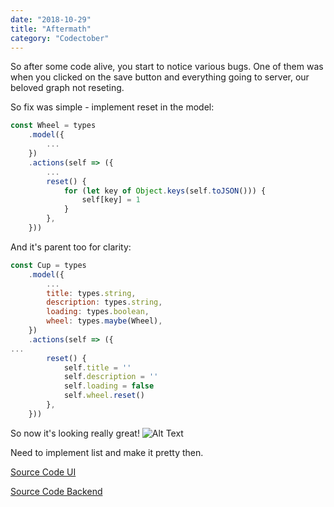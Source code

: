 ```yaml
---
date: "2018-10-29"
title: "Aftermath"
category: "Codectober"
---
```


So after some code alive, you start to notice various bugs.
One of them was when you clicked on the save button and everything going to server, our beloved graph not reseting.

So fix was simple - implement reset in the model:

```javascript
const Wheel = types
	.model({
		...
	})
	.actions(self => ({
		...
		reset() {
			for (let key of Object.keys(self.toJSON())) {
				self[key] = 1
			}
		},
	}))
```

And it's parent too for clarity:

```javascript
const Cup = types
	.model({
		...
		title: types.string,
		description: types.string,
		loading: types.boolean,
		wheel: types.maybe(Wheel),
	})
	.actions(self => ({
...
		reset() {
			self.title = ''
			self.description = ''
			self.loading = false
			self.wheel.reset()
		},
	}))
```

So now it's looking really great! 
![Alt Text](./whoop.gif)

Need to implement list and make it pretty then.

[Source Code UI](https://github.com/dmitrybirin/coffee-vueel)

[Source Code Backend](https://github.com/dmitrybirin/cofferver)